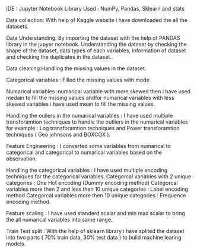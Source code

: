 IDE : Jupyter Notebook
Library Used : NumPy, Pandas, Sklearn and stats

Data collection: With help of Kaggle website i have downloaded the all the datasets.

Data Understanding: By importing the dataset with the help of PANDAS library in the jupyer notebook. Understanding the dataset by checking the shape of the dataset, data types of each variables, information of dataset and checking the duplicates in the dataset.


Data cleaning:Handling the missing values in the dataset.

Categorical variables : Filled the missing values with mode

Numarical variables :numarical variable with more skewed then i have used medain to fill the missing values andfor numarical variables with less skewed variables i have used mean to fill the missing values.

Handling the ouliers in the numarical variables : I have used multiple transforamtion techniques to handle the outliers in the numarical variables
for example : Log transforamtion techniques and Power transforamtion techniques ( Geo johnsons and BOXCOX ).

Feature Engineering : I converted some variables from numarical to categorical and categorical to numarical variables based on the observation.

Handling the categorical variables : I have used multiple encoding techniques for the categorical variables.
Categorcal variables with 2 unique categories : One Hot encoding (Dummy encoding method)
Categorcal variables more then 2 and less then 10 unique categories : Label encoding method
Categorcal variables more then 10 unique categories : Frequence encoding method.

Feature scaling : I have used standerd scalar and min max scalar to bring the all numarical variables into same range.

Train Test split : With the help of sklearn library i have splited the dataset into two parts ( 70% train data, 30% test data ) to bulid machine learing models.
